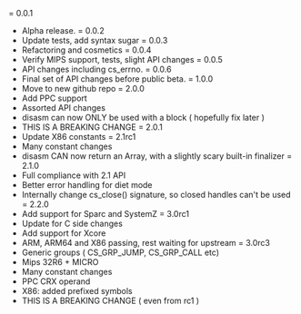 = 0.0.1
* Alpha release.
= 0.0.2
* Update tests, add syntax sugar
= 0.0.3
* Refactoring and cosmetics
= 0.0.4
* Verify MIPS support, tests, slight API changes
= 0.0.5
* API changes including cs_errno.
= 0.0.6
* Final set of API changes before public beta.
= 1.0.0
* Move to new github repo
= 2.0.0
* Add PPC support
* Assorted API changes
* disasm can now ONLY be used with a block ( hopefully fix later )
* THIS IS A BREAKING CHANGE
= 2.0.1
* Update X86 constants
= 2.1rc1
* Many constant changes
* disasm CAN now return an Array, with a slightly scary built-in finalizer
= 2.1.0
* Full compliance with 2.1 API
* Better error handling for diet mode
* Internally change cs_close() signature, so closed handles can't be used
= 2.2.0
* Add support for Sparc and SystemZ
= 3.0rc1
* Update for C side changes
* Add support for Xcore
* ARM, ARM64 and X86 passing, rest waiting for upstream
= 3.0rc3
* Generic groups ( CS_GRP_JUMP, CS_GRP_CALL etc)
* Mips 32R6 + MICRO
* Many constant changes
* PPC CRX operand
* X86: added prefixed symbols
* THIS IS A BREAKING CHANGE ( even from rc1 )